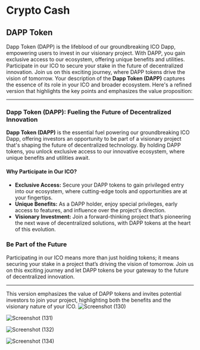 # Crypto Cash
## DAPP Token

Dapp Token (DAPP) is the lifeblood of our groundbreaking ICO Dapp, empowering users to invest in our visionary project. With DAPP, you gain exclusive access to our ecosystem, offering unique benefits and utilities. Participate in our ICO to secure your stake in the future of decentralized innovation. Join us on this exciting journey, where DAPP tokens drive the vision of tomorrow.
Your description of the **Dapp Token (DAPP)** captures the essence of its role in your ICO and broader ecosystem. Here's a refined version that highlights the key points and emphasizes the value proposition:

---
### Dapp Token (DAPP): Fueling the Future of Decentralized Innovation

**Dapp Token (DAPP)** is the essential fuel powering our groundbreaking ICO Dapp, offering investors an opportunity to be part of a visionary project that's shaping the future of decentralized technology. By holding DAPP tokens, you unlock exclusive access to our innovative ecosystem, where unique benefits and utilities await.

#### Why Participate in Our ICO?
- **Exclusive Access:** Secure your DAPP tokens to gain privileged entry into our ecosystem, where cutting-edge tools and opportunities are at your fingertips.
- **Unique Benefits:** As a DAPP holder, enjoy special privileges, early access to features, and influence over the project's direction.
- **Visionary Investment:** Join a forward-thinking project that’s pioneering the next wave of decentralized solutions, with DAPP tokens at the heart of this evolution.

### Be Part of the Future
Participating in our ICO means more than just holding tokens; it means securing your stake in a project that’s driving the vision of tomorrow. Join us on this exciting journey and let DAPP tokens be your gateway to the future of decentralized innovation.

---

This version emphasizes the value of DAPP tokens and invites potential investors to join your project, highlighting both the benefits and the visionary nature of your ICO.
![Screenshot (130)](https://github.com/Rajiv620019/ico-dapp/assets/106421755/4b64b537-3c98-44a4-842e-b3f632caa56c)

![Screenshot (131)](https://github.com/Rajiv620019/ico-dapp/assets/106421755/5f966408-b8c5-45ec-926f-018f0f0e8aa0)

![Screenshot (132)](https://github.com/Rajiv620019/ico-dapp/assets/106421755/9582e778-dd01-43a1-8e63-940abe6632f5)

![Screenshot (134)](https://github.com/Rajiv620019/ico-dapp/assets/106421755/eb6448bf-cf9b-43d4-b867-bd1321f7c067)
